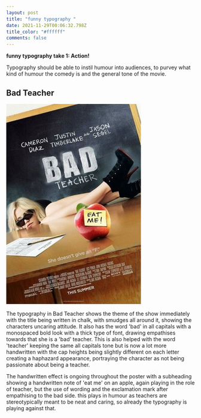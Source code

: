 ```yaml
---
layout: post
title: "funny typography "
date: 2021-11-29T00:06:32.798Z
title_color: "#ffffff"
comments: false
---
```

**funny typography take 1: Action!**

Typography should be able to instil humour into audiences, to purvey what kind of humour the comedy is and the general tone of the movie. 

## Bad Teacher

![movierankings.com](../uploads/badteacher.jpg "bad teacher")

The typography in Bad Teacher shows the theme of the show immediately with the title being written in chalk, with smudges all around it, showing the characters uncaring attitude. It also has the word 'bad' in all capitals with a monospaced bold look with a thick type of font, drawing empathises towards that she is a 'bad' teacher. This is also helped with the word 'teacher' keeping the same all capitals tone but is now a lot more handwritten with the cap heights being slightly different on each letter creating a haphazard appearance, portraying the character as not being passionate about being a teacher.

The handwritten effect is ongoing throughout the poster with a subheading showing a handwritten note of 'eat me' on an apple, again playing in the role of teacher, but the use of wording and the exclamation mark after empathising to the bad side. this plays in humour as teachers are stereotypically meant to be neat and caring, so already the typography is playing against that.